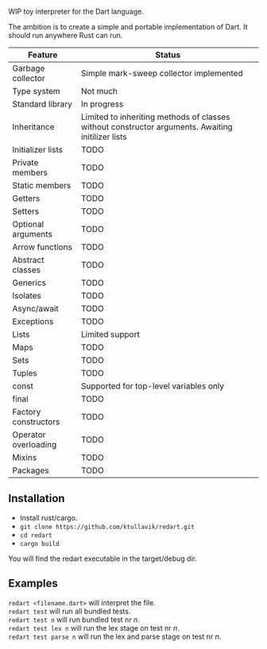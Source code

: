 
WIP toy interpreter for the Dart language.

The ambition is to create a simple and portable implementation of Dart. It should run anywhere Rust can run.

|       Feature          |    Status                                                                                          |
| ---------------------- | -------------------------------------------------------------------------------------------------- |
| Garbage collector      | Simple mark-sweep collector implemented                                                            |
| Type system            | Not much                                                                                           |
| Standard library       | In progress                                                                                        |
| Inheritance            | Limited to inheriting methods of classes without constructor arguments. Awaiting initilizer lists  |
| Initializer lists      | TODO                                                                                               |
| Private members        | TODO                                                                                               |
| Static members         | TODO                                                                                               |
| Getters                | TODO                                                                                               |
| Setters                | TODO                                                                                               |
| Optional arguments     | TODO                                                                                               |
| Arrow functions        | TODO                                                                                               |
| Abstract classes       | TODO                                                                                               |
| Generics               | TODO                                                                                               |
| Isolates               | TODO                                                                                               |
| Async/await            | TODO                                                                                               |
| Exceptions             | TODO                                                                                               |
| Lists                  | Limited support                                                                                    |
| Maps                   | TODO                                                                                               |
| Sets                   | TODO                                                                                               |
| Tuples                 | TODO                                                                                               |
| const                  | Supported for top-level variables only                                                             |
| final                  | TODO                                                                                               |
| Factory constructors   | TODO                                                                                               |
| Operator overloading   | TODO                                                                                               |
| Mixins                 | TODO                                                                                               |
| Packages               | TODO                                                                                               |


## Installation
* Install rust/cargo.
* `git clone https://github.com/ktullavik/redart.git`
* `cd redart`
* `cargo build`

You will find the redart executable in the target/debug dir.

## Examples
`redart <filename.dart>` will interpret the file.  
`redart test` will run all bundled tests.  
`redart test n` will run bundled test nr *n*.   
`redart test lex n` will run the lex stage on test nr *n*.  
`redart test parse n` will run the lex and parse stage on test nr *n*.

